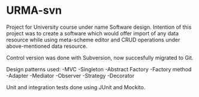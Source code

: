 # URMA-svn

Project for University course under name Software design.
Intention of this project was to create a software which would offer import of any data resource while using meta-scheme editor
and CRUD operations under above-mentioned data resource.

Control version was done with Subversion, now succesfully migrated to Git.

Design patterns used:
  -MVC
  -Singleton
  -Abstract Factory
  -Factory method
  -Adapter
  -Mediator
  -Observer
  -Strategy
  -Decorator
  
Unit and integration tests done using JUnit and Mockito.
